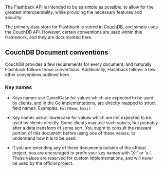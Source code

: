 The Flashback API is intended to be as simple as possible, to allow for the greatest interoperability, while providing the necessary features and security.

The primary data store for Flashback is stored in [CouchDB](http://couchdb.apache.org/), and simply uses the CouchDB API.  However, certain conventions are used within this framework, and they are documented here.

## CouchDB Document conventions

CouchDB provides a few requirements for every document, and naturally Flashback follows those conventions.  Additionally, Flashback follows a few other conventions outlined here.

### Key names

- Keys names use CamelCase for values which are expected to be used by clients, and in the Go implementations, are direclty mapped to struct field names.  Examples: `FullName`, `Email`

- Key names use all lowercase for values which are not expected to be used by clients directly.  Some clients may use such values, but probably after a data transform of some sort. You ought to consult the relevant portion of this document before using one of these values, to understand how it is to be used.

- If you are extending any of these documents outside of the official project, you are encouraged to prefix your key names with 'X-' or 'x-'. These values are reserved for custom implementations, and will never be used by the official project.
